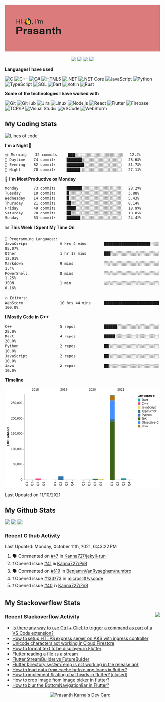 ![Header](https://github.com/Kanna727/Kanna727/blob/master/header.png?raw=true)

<p align="center">
    <img src="https://badges.pufler.dev/visits/Kanna727/Kanna727?style=for-the-badge"/>
    <img src="https://badges.pufler.dev/years/Kanna727?style=for-the-badge"/>
    <img src="https://badges.pufler.dev/repos/Kanna727?style=for-the-badge"/>
    <img src="https://badges.pufler.dev/gists/Kanna727?style=for-the-badge"/>
</p>

**Languages I have used**

![C](https://img.shields.io/badge/-C-000000?style=flat&logo=C&logoColor=A8B9CC)
![C++](https://img.shields.io/badge/-C++-000000?style=flat&logo=C%2B%2B&logoColor=00599C)
![C#](https://img.shields.io/badge/-C%23-000000?style=flat&logo=c-sharp&logoColor=239120)
![HTML5](https://img.shields.io/badge/-HTML5-000000?style=flat&logo=HTML5)
![.NET](https://img.shields.io/badge/-.NET-000000?style=flat&logo=.NET&logoColor=5C2D91)
![.NET Core](https://img.shields.io/badge/-.NET_Core-000000?style=flat)
![JavaScript](https://img.shields.io/badge/-JavaScript-000000?style=flat&logo=javascript)
![Python](https://img.shields.io/badge/-Python-000000?style=flat&logo=python)
![TypeScript](https://img.shields.io/badge/-TypeScript-000000?style=flat&logo=typescript&logoColor=007ACC)
![SQL](https://img.shields.io/badge/-SQL-000000?style=flat&logo=MySQL)
![Dart](https://img.shields.io/badge/-Dart-000000?style=flat&logo=Dart&logoColor=0175C2)
![Kotlin](https://img.shields.io/badge/-Kotlin-000000?style=flat&logo=Kotlin&logoColor=0095d5)
![Rust](https://img.shields.io/badge/-Rust-000000?style=flat&logo=Rust&logoColor=D74C0F)

**Some of the technologies I have worked with**

![Git](https://img.shields.io/badge/-Git-000000?style=flat&logo=git&logoColor=F05032)
![GitHub](https://img.shields.io/badge/-GitHub-000000?style=flat&logo=github&logoColor=FFFFFF)
![Jira](https://img.shields.io/badge/-Jira-000000?style=flat&logo=jira-software&logoColor=0052CC)
![Linux](https://img.shields.io/badge/-Linux-000000?style=flat&logo=linux&logoColor=FCC624)
![Node.js](https://img.shields.io/badge/-Node.js-000000?style=flat&logo=node.js&logoColor=339933)
![React](https://img.shields.io/badge/-React-000000?style=flat&logo=React&logoColor=61DAFB)
![Flutter](https://img.shields.io/badge/-Flutter-000000?style=flat&logo=Flutter&logoColor=02569b)
![Firebase](https://img.shields.io/badge/-Firebase-000000?style=flat&logo=Firebase&logoColor=ffca28)
![TCP/IP](https://img.shields.io/badge/-TCP/IP-000000?style=flat&logo=cisco&logoColor=white)
![Visual Studio](https://img.shields.io/badge/-Visual_Studio-000000?style=flat&logo=visual-studio&logoColor=5c2d91)
![VSCode](https://img.shields.io/badge/-VSCode-000000?style=flat&logo=visual-studio-code&logoColor=007acc)
![WebStorm](https://img.shields.io/badge/-WebStorm-000000?style=flat&logo=webstorm&logoColor=1cbbe4)


## My Coding Stats
<!--START_SECTION:waka-->
![Lines of code](https://img.shields.io/badge/From%20Hello%20World%20I%27ve%20Written-303625%20lines%20of%20code-blue)

**I'm a Night 🦉** 

```text
🌞 Morning    32 commits     ███░░░░░░░░░░░░░░░░░░░░░░   12.4% 
🌆 Daytime    74 commits     ███████░░░░░░░░░░░░░░░░░░   28.68% 
🌃 Evening    82 commits     ████████░░░░░░░░░░░░░░░░░   31.78% 
🌙 Night      70 commits     ██████░░░░░░░░░░░░░░░░░░░   27.13%

```
📅 **I'm Most Productive on Monday** 

```text
Monday       73 commits     ███████░░░░░░░░░░░░░░░░░░   28.29% 
Tuesday      10 commits     █░░░░░░░░░░░░░░░░░░░░░░░░   3.88% 
Wednesday    14 commits     █░░░░░░░░░░░░░░░░░░░░░░░░   5.43% 
Thursday     21 commits     ██░░░░░░░░░░░░░░░░░░░░░░░   8.14% 
Friday       49 commits     ████░░░░░░░░░░░░░░░░░░░░░   18.99% 
Saturday     28 commits     ██░░░░░░░░░░░░░░░░░░░░░░░   10.85% 
Sunday       63 commits     ██████░░░░░░░░░░░░░░░░░░░   24.42%

```


📊 **This Week I Spent My Time On** 

```text
💬 Programming Languages: 
JavaScript               9 hrs 8 mins        █████████████████████░░░░   85.07% 
Other                    1 hr 17 mins        ███░░░░░░░░░░░░░░░░░░░░░░   12.01% 
Markdown                 9 mins              ░░░░░░░░░░░░░░░░░░░░░░░░░   1.4% 
PowerShell               8 mins              ░░░░░░░░░░░░░░░░░░░░░░░░░   1.25% 
JSON                     1 min               ░░░░░░░░░░░░░░░░░░░░░░░░░   0.16%

🔥 Editors: 
WebStorm                 10 hrs 44 mins      █████████████████████████   100.0%

```

**I Mostly Code in C++** 

```text
C++                      5 repos             ██████░░░░░░░░░░░░░░░░░░░   25.0% 
Dart                     4 repos             █████░░░░░░░░░░░░░░░░░░░░   20.0% 
Python                   2 repos             ██░░░░░░░░░░░░░░░░░░░░░░░   10.0% 
JavaScript               2 repos             ██░░░░░░░░░░░░░░░░░░░░░░░   10.0% 
Java                     2 repos             ██░░░░░░░░░░░░░░░░░░░░░░░   10.0%

```


**Timeline**

![Chart not found](https://raw.githubusercontent.com/Kanna727/Kanna727/master/charts/bar_graph.png) 


 Last Updated on 11/10/2021
<!--END_SECTION:waka-->

## My Github Stats
<img align="" height='150px'
src="https://github-readme-stats.vercel.app/api?username=kanna727&count_private=true&show_icons=true&theme=dark&include_all_commits=true&hide_border=true"/>
<img align="" height='150px'
src="https://github-readme-stats.vercel.app/api/top-langs/?username=kanna727&layout=compact&theme=dark&hide_border=true"/>
<img align="" height='150px'
src="http://github-readme-streak-stats.herokuapp.com?user=Kanna727&theme=dark&hide_border=true"/>

### Recent Github Activity

<!--RECENT_ACTIVITY:last_update-->
Last Updated: Monday, October 11th, 2021, 6:43:22 PM
<!--RECENT_ACTIVITY:last_update_end-->
<!--RECENT_ACTIVITY:start-->
1. 🗣 Commented on [#47](https://github.com/Kanna727/jekyll-run/issues/47) in [Kanna727/jekyll-run](https://github.com/Kanna727/jekyll-run)
2. ❗️ Opened issue [#41](https://github.com/Kanna727/PnB/issues/41) in [Kanna727/PnB](https://github.com/Kanna727/PnB)
3. 🗣 Commented on [#619](https://github.com/BenjaminVanRyseghem/numbro/issues/619) in [BenjaminVanRyseghem/numbro](https://github.com/BenjaminVanRyseghem/numbro)
4. ❗️ Opened issue [#133273](https://github.com/microsoft/vscode/issues/133273) in [microsoft/vscode](https://github.com/microsoft/vscode)
5. ❗️ Opened issue [#40](https://github.com/Kanna727/PnB/issues/40) in [Kanna727/PnB](https://github.com/Kanna727/PnB)
<!--RECENT_ACTIVITY:end-->

## My Stackoverflow Stats

<a href="https://stackoverflow.com/users/8487133/prasanth-kanna"><img height='260px' align="right" src="https://github-readme-stackoverflow.vercel.app/?userID=8487133&theme=dark"></a>

### Recent Stackoverflow Activity
<!-- STACKOVERFLOW:START -->
- [Is there any way to use Ctrl + Click to trigger a command as part of a VS Code extension?](https://stackoverflow.com/questions/69350721/is-there-any-way-to-use-ctrl-click-to-trigger-a-command-as-part-of-a-vs-code-e)
- [How to setup HTTPS express server on AKS with ingress controller](https://stackoverflow.com/questions/65362908/how-to-setup-https-express-server-on-aks-with-ingress-controller)
- [Unicode characters not working in Cloud Firestore](https://stackoverflow.com/questions/53855197/unicode-characters-not-working-in-cloud-firestore)
- [How to format text to be displayed in Flutter](https://stackoverflow.com/questions/53853176/how-to-format-text-to-be-displayed-in-flutter)
- [Flutter reading a file as a stream](https://stackoverflow.com/questions/51136512/flutter-reading-a-file-as-a-stream)
- [Flutter StreamBuilder vs FutureBuilder](https://stackoverflow.com/questions/50844519/flutter-streambuilder-vs-futurebuilder)
- [Flutter Directory.systemTemp is not working in the release apk](https://stackoverflow.com/questions/50803347/flutter-directory-systemtemp-is-not-working-in-the-release-apk)
- [How to load data from cache before app loads in flutter?](https://stackoverflow.com/questions/50783868/how-to-load-data-from-cache-before-app-loads-in-flutter)
- [How to implement floating chat heads in flutter? [closed]](https://stackoverflow.com/questions/50630133/how-to-implement-floating-chat-heads-in-flutter)
- [How to crop Image from image picker in flutter?](https://stackoverflow.com/questions/50343045/how-to-crop-image-from-image-picker-in-flutter)
- [How to blur the BottomNavigationBar in Flutter?](https://stackoverflow.com/questions/50133651/how-to-blur-the-bottomnavigationbar-in-flutter)
<!-- STACKOVERFLOW:END -->

<p align="center">
<a href="https://app.daily.dev/Dedsec727"><img src="https://api.daily.dev/devcards/8eaaa75801c34dcda99bd3df979fc34e.png?r=x8k" width="350" alt="Prasanth Kanna's Dev Card"/></a>
</p>
